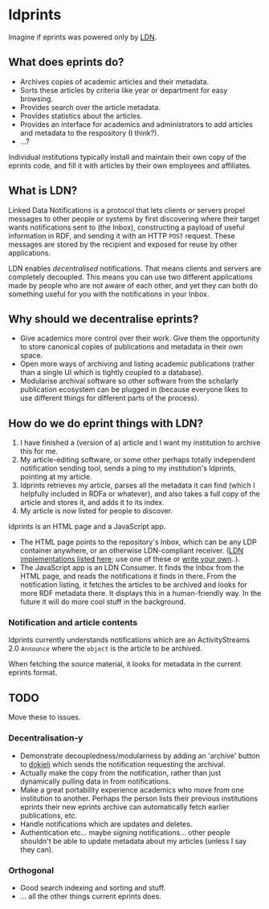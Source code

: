 # ldprints

Imagine if eprints was powered only by [LDN](https://www.w3.org/TR/ldn).

## What does eprints do?

* Archives copies of academic articles and their metadata.
* Sorts these articles by criteria like year or department for easy browsing.
* Provides search over the article metadata.
* Provides statistics about the articles.
* Provides an interface for academics and administrators to add articles and metadata to the respository (I think?).
* ...?

Individual institutions typically install and maintain their own copy of the eprints code, and fill it with articles by their own employees and affiliates.

## What is LDN?

Linked Data Notifications is a protocol that lets clients or servers propel messages to other people or systems by first discovering where their target wants notifications sent to (the Inbox), constructing a payload of useful information in RDF, and sending it with an HTTP `POST` request. These messages are stored by the recipient and exposed for reuse by other applications.

LDN enables *decentralised* notifications. That means clients and servers are completely decoupled. This means you can use two different applications made by people who are not aware of each other, and yet they can both do something useful for you with the notifications in your Inbox.

## Why should we decentralise eprints?

* Give academics more control over their work. Give them the opportunity to store canonical copies of publications and metadata in their own space.
* Open more ways of archiving and listing academic publications (rather than a single UI which is tightly coupled to a database).
* Modularise archival software so other software from the scholarly publication ecosystem can be plugged in (because everyone likes to use different things for different parts of the process).

## How do we do eprint things with LDN?

1. I have finished a (version of a) article and I want my institution to archive this for me.
2. My article-editing software, or some other perhaps totally independent notification sending tool, sends a ping to my institution's ldprints, pointing at my article.
3. ldprints retrieves my article, parses all the metadata it can find (which I helpfully included in RDFa or whatever), and also takes a full copy of the article and stores it, and adds it to its index.
4. My article is now listed for people to discover.

ldprints is an HTML page and a JavaScript app. 

* The HTML page points to the repository's Inbox, which can be any LDP container anywhere, or an otherwise LDN-compliant receiver. ([LDN implementations listed here](http://linkedresearch.org/ldn/tests/summary); use one of these or [write your own](https://rhiaro.co.uk/2017/07/diy-inbox)..).
* The JavaScript app is an LDN Consumer. It finds the Inbox from the HTML page, and reads the notifications it finds in there. From the notification listing, it fetches the articles to be archived and looks for more RDF metadata there. It displays this in a human-friendly way. In the future it will do more cool stuff in the background.

### Notification and article contents

ldprints currently understands notifications which are an ActivityStreams 2.0 `Announce` where the `object` is the article to be archived.

When fetching the source material, it looks for metadata in the current eprints format.

## TODO 

Move these to issues.

### Decentralisation-y

* Demonstrate decoupledness/modularness by adding an 'archive' button to [dokieli](https://dokie.li) which sends the notification requesting the archival.
* Actually make the copy from the notification, rather than just dynamically pulling data in from notifications.
* Make a great portability experience academics who move from one institution to another. Perhaps the person lists their previous institutions eprints their new eprints archive can automatically fetch earlier publications, etc.
* Handle notifications which are updates and deletes.
* Authentication etc... maybe signing notifications... other people shouldn't be able to update metadata about my articles (unless I say they can).

### Orthogonal

* Good search indexing and sorting and stuff.
* ... all the other things current eprints does.
